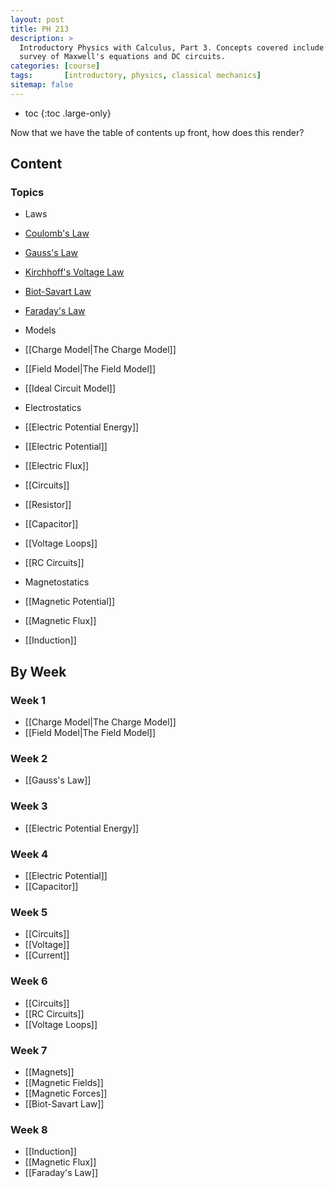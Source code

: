 ```yaml
---
layout: post
title: PH 213
description: >
  Introductory Physics with Calculus, Part 3. Concepts covered include a brief
  survey of Maxwell's equations and DC circuits.
categories: [course]
tags:       [introductory, physics, classical mechanics]
sitemap: false
---
```


* toc
{:toc .large-only}

Now that we have the table of contents up front, how does this render?

## Content

### Topics

- Laws
 - [Coulomb's Law](/physics/Coulombs-Law)
 - [Gauss's Law](/physics/Gauss-Law)
 - [Kirchhoff's Voltage Law](/physics/Kirchhoff-Law)
 - [Biot-Savart Law](Biot-Savart-Law)
 - [Faraday's Law](Faradays-Law)


- Models
 - [[Charge Model|The Charge Model]]
 - [[Field Model|The Field Model]]
 - [[Ideal Circuit Model]]


- Electrostatics
 - [[Electric Potential Energy]]
 - [[Electric Potential]]
 - [[Electric Flux]]


- [[Circuits]]
 - [[Resistor]]
 - [[Capacitor]]
 - [[Voltage Loops]]
 - [[RC Circuits]]

- Magnetostatics
 - [[Magnetic Potential]]
 - [[Magnetic Flux]]
 - [[Induction]]


## By Week

### Week 1

- [[Charge Model|The Charge Model]]
- [[Field Model|The Field Model]]

### Week 2

- [[Gauss's Law]]

### Week 3

- [[Electric Potential Energy]]

### Week 4

- [[Electric Potential]]
- [[Capacitor]]

### Week 5

- [[Circuits]]
- [[Voltage]]
- [[Current]]

### Week 6

- [[Circuits]]
 - [[RC Circuits]]
- [[Voltage Loops]]

### Week 7

- [[Magnets]]
 - [[Magnetic Fields]]
 - [[Magnetic Forces]]
 - [[Biot-Savart Law]]

### Week 8

- [[Induction]]
- [[Magnetic Flux]]
- [[Faraday's Law]]
